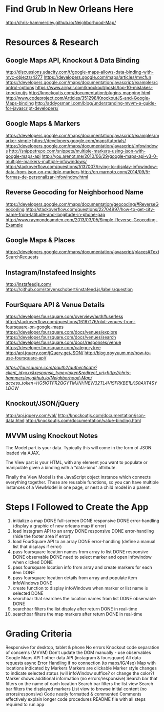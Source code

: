 # Find Grub In New Orleans Here
http://chris-hammersley.github.io/Neighborhood-Map/

# Resources & Research

## Google Maps API, Knockout & Data Binding
http://discussions.udacity.com/t/google-maps-allows-data-binding-with-mvc-objects/4277
https://developers.google.com/maps/articles/mvcfun
https://developers.google.com/maps/documentation/javascript/examples/control-options
https://www.airpair.com/knockout/posts/top-10-mistakes-knockoutjs
http://knockoutjs.com/documentation/plugins-mapping.html
http://www.codeproject.com/Articles/351298/KnockoutJS-and-Google-Maps-binding
http://addyosmani.com/blog/understanding-mvvm-a-guide-for-javascript-developers/

## Google Maps & Markers
https://developers.google.com/maps/documentation/javascript/examples/marker-simple
https://developers.google.com/maps/tutorials/
https://developers.google.com/maps/documentation/javascript/infowindows
http://snippetrepo.com/snippets/multiple-markers-using-json-with-google-maps-api
http://you.arenot.me/2010/06/29/google-maps-api-v3-0-multiple-markers-multiple-infowindows/
http://stackoverflow.com/questions/5137007/trying-to-display-infowindow-data-from-json-on-multiple-markers
http://en.marnoto.com/2014/09/5-formas-de-personalizar-infowindow.html

## Reverse Geocoding for Neighborhood Name
https://developers.google.com/maps/documentation/geocoding/#ReverseGeocoding
http://stackoverflow.com/questions/22704997/how-to-get-city-name-from-latitude-and-longitude-in-phone-gap
http://www.raymondcamden.com/2013/03/05/Simple-Reverse-Geocoding-Example

## Google Maps & Places
https://developers.google.com/maps/documentation/javascript/places#TextSearchRequests

## Instagram/Instafeed Insights
http://instafeedjs.com/
https://github.com/stevenschobert/instafeed.js/labels/question

## FourSquare API & Venue Details
https://developer.foursquare.com/overview/auth#userless
http://stackoverflow.com/questions/16167176/plot-venues-from-foursquare-on-google-maps
https://developer.foursquare.com/docs/venues/explore
https://developer.foursquare.com/docs/venues/search
https://developer.foursquare.com/docs/responses/venue
https://developer.foursquare.com/categorytree
http://api.jquery.com/jQuery.getJSON/
http://blog.qoyyuum.me/how-to-use-foursquare-api/

<i>https://foursquare.com/oauth2/authenticate?client_id=xxx&response_type=token&redirect_uri=http://chris-hammersley.github.io/Neighborhood-Map/</i>
<i>access_token=HG5IOTFR2QGYTMJNHNEW32TL4VISFRKBE1LKS0AXT4SYLDOW</i>

## Knockout/JSON/jQuery
http://api.jquery.com/val/
http://knockoutjs.com/documentation/json-data.html
http://knockoutjs.com/documentation/value-binding.html

## MVVM using Knockout Notes
The Model part is your data. Typically this will come in the form of JSON loaded via AJAX.

The View part is your HTML, with any element you want to populate or manipulate given a binding with a “data-bind” attribute.

Finally the View Model is the JavaScript object instance which connects everything together. These are reusable functions, so you can have multiple instances of a ViewModel in one page, or nest a child model in a parent.

# Steps I Followed to Create the App
1. initialize a map DONE
    full-screen DONE
    responsive DONE
    error-handling (display a graphic of new orleans map if error)
2. load Instagram API to an array DONE
    responsive DONE
    error-handling (hide the footer area if error)
3. load FourSquare API to an array DONE
    error-handling (define a manual list that displays if error)
4. pass foursquare location names from array to list DONE
    responsive DONE
    observable DONE
    need to select marker and open infowindow when clicked DONE
5. pass foursquare location info from array and create markers for each item DONE
6. pass foursquare location details from array and populate item infoWindows DONE
7. create function to display infoWindows when marker or list name is selected DONE
8. searchbar that searches the location names from list DONE
    observable DONE
9. searchbar filters the list display
    after return DONE
    in real-time
10. searchbar filters the map markers
    after return DONE
    in real-time

# Grading Criteria
Responsive for desktop, tablet & phone
No errors
Knockout code separation of concerns (MVVM)
Don't update the DOM manually - use observables
Google Maps API
1 other data API (instagram & foursquare)
All data requests async
Error Handling if no connection (to maps/IG/4sq)
Map with locations indicated by Markers
Markers are clickable
Marker style changes to indicate selected status (will infoWindow suffice? or change the color?)
Marker shows additional information (no errors/responsive)
Search bar that filters on the name of each location
Search bar filters the list view
Search bar filters the displayed markers
List view to browse initial content (no errors/responsive)
Code neatly formatted & commented
Comments effectively explain longer code procedures
README file with all steps required to run app